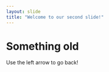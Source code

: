```yaml
---
layout: slide
title: "Welcome to our second slide!"
---
```

# Something old
Use the left arrow to go back!
